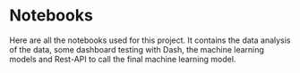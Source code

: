 # Notebooks

Here are all the notebooks used for this project. It contains the data analysis of the data, some dashboard testing with Dash, the machine learning models and Rest-API to call the final machine learning model.
